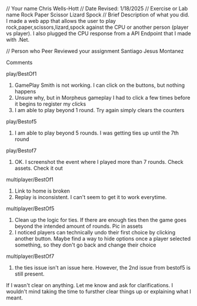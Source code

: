 // Your name 
Chris Wells-Hott
 // Date Revised: 
1/18/2025
 // Exercise or Lab name 
Rock Paper Scissor Lizard Spock
 // Brief Description of what you did. 
I made a web app that allows the user to play rock,paper,scissors,lizard,spock against the CPU or another person (player vs player). I also plugged the CPU response from a API Endpoint that I made with .Net.

// Person who Peer Reviewed your assignment
Santiago Jesus Montanez

Comments

play/BestOf1

1. GamePlay Smith is not working. I can click on the buttons, but nothing happens
2. Unsure why, but in Morpheus gameplay I had to click a few times before it begins to register my clicks
3. I am able to play beyond 1 round. Try again simply clears the counters

play/Bestof5

1. I am able to play beyond 5 rounds. I was getting ties up until the 7th round

play/Bestof7

1. OK. I screenshot the event where I played more than 7 rounds. Check assets. Check it out

multiplayer/BestOf1

1. Link to home is broken
2. Replay is inconsistent. I can't seem to get it to work everytime.

multiplayer/BestOf5

1. Clean up the logic for ties. If there are enough ties then the game goes beyond the intended amount of rounds. Pic in assets
2. I noticed players can technically undo their first choice by clicking another button. Maybe find a way to hide options once a player selected something, so they don't go back and change their choice

multiplayer/BestOf7

1. the ties issue isn't an issue here. However, the 2nd issue from bestof5 is still present.

If I wasn't clear on anything. Let me know and ask for clarifications. I wouldn't mind taking the time to fursther clear things up or explaining what I meant.
